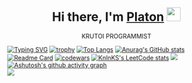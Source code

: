 <h1 align="center">Hi there, I'm <a href="https://pivokom.ru/catalog/kraftovoe_pivo_v_butylkakh_i_bankakh/97488/" target="_blank">Platon</a> 
<img src="https://github.com/blackcater/blackcater/raw/main/images/Hi.gif" height="32"/></h1>
<div align="center">KRUTOI PROGRAMMIST</div>

[![Typing SVG](https://readme-typing-svg.herokuapp.com?color=%2336BCF7&lines=PLATON)](https://git.io/typing-svg) [![trophy](https://github-profile-trophy.vercel.app/?username=ryo-ma)](https://github.com/ryo-ma/github-profile-trophy) [![Top Langs](https://github-readme-stats.vercel.app/api/top-langs/?username=anuraghazra)](https://github.com/anuraghazra/github-readme-stats) [![Anurag's GitHub stats](https://github-readme-stats.vercel.app/api?username=anuraghazra)](https://github.com/anuraghazra/github-readme-stats) [![Readme Card](https://github-readme-stats.vercel.app/api/pin/?username=anuraghazra&repo=github-readme-stats)](https://github.com/anuraghazra/github-readme-stats) [![codewars](https://www.codewars.com/users/username/badges/large)](https://www.codewars.com/users/username) [![KnlnKS's LeetCode stats](https://leetcode-stats-six.vercel.app/api?username=KnlnKS&theme=dark)](https://github.com/KnlnKS/leetcode-stats) ![](https://komarev.com/ghpvc/?username=your-github-username) 
[![Ashutosh's github activity graph](https://activity-graph.herokuapp.com/graph?username=Ashutosh00710)](https://github.com/ashutosh00710/github-readme-activity-graph)  
![](https://github-profile-summary-cards.vercel.app/api/cards/profile-details?username=daniilshat&theme=solarized_dark)
